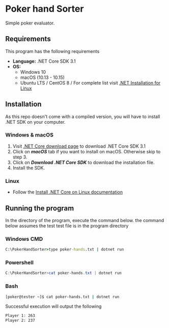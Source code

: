 # Poker hand Sorter

Simple poker evaluator.

## Requirements

This program has the following requirements

- **Language:** .NET Core SDK 3.1
- **OS:**
  - Windows 10
  - macOS (10.13 - 10.15)
  - Ubuntu LTS / CentOS 8 / For complete list visit [.NET Installation for Linux](https://docs.microsoft.com/en-us/dotnet/core/install/linux)

## Installation

As this repo doesn't come with a compiled version, you will have to install .NET SDK on your computer.

### Windows & macOS

1. Visit [.NET Core download page](https://dotnet.microsoft.com/download) to download .NET Core SDK 3.1
2. Click on ***macOS*** tab if you want to install on macOS. Otherwise skip to step 3.
3. Click on ***Download .NET Core SDK*** to download the installation file.
4. Install the SDK.

### Linux

- Follow the [Install .NET Core on Linux documentation](https://docs.microsoft.com/en-us/dotnet/core/install/linux)

## Running the program

In the directory of the program, execute the command below. the command below assumes
the test test file is in the program directory

### Windows CMD

```cmd
C:\PokerHandSorter>type poker-hands.txt | dotnet run
```

### Powershell

```powershell
C:\PokerHandSorter>cat poker-hands.txt | dotnet run
```

### Bash

```bash
[poker@tester ~]$ cat poker-hands.txt | dotnet run
```

Successful execution will output the following

```bash
Player 1: 263
Player 2: 237
```
